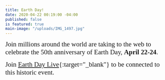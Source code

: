 ```yaml
---
title: Earth Day!
date: 2020-04-22 00:19:00 -04:00
published: false
is featured: true
main-image: "/uploads/IMG_1497.jpg"
---
```


<span style="font-family:Papyrus; font-size:1.5em;">Join millions around the world are taking to the web to celebrate the 50th anniversary of Earth Day, **April 22-24**.</span>

<span style="font-family:Papyrus; font-size:1.5em;">Join [Earth Day Live](https://www.earthdaylive2020.org/){:target="_blank"}  to be connected to this historic event.</span>